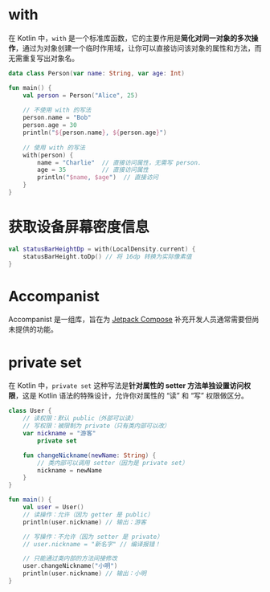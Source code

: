 # with

在 Kotlin 中，`with` 是一个标准库函数，它的主要作用是**简化对同一对象的多次操作**，通过为对象创建一个临时作用域，让你可以直接访问该对象的属性和方法，而无需重复写出对象名。

```kotlin
data class Person(var name: String, var age: Int)

fun main() {
    val person = Person("Alice", 25)
    
    // 不使用 with 的写法
    person.name = "Bob"
    person.age = 30
    println("${person.name}, ${person.age}")
    
    // 使用 with 的写法
    with(person) {
        name = "Charlie"  // 直接访问属性，无需写 person.
        age = 35          // 直接访问属性
        println("$name, $age")  // 直接访问
    }
}
```

# 获取设备屏幕密度信息

```kotlin
val statusBarHeightDp = with(LocalDensity.current) {
	statusBarHeight.toDp() // 将 16dp 转换为实际像素值
}
```

# Accompanist

Accompanist 是一组库，旨在为 [Jetpack Compose](https://developer.android.com/jetpack/compose) 补充开发人员通常需要但尚未提供的功能。

#  private set

在 Kotlin 中，`private set` 这种写法是**针对属性的 setter 方法单独设置访问权限**，这是 Kotlin 语法的特殊设计，允许你对属性的 “读” 和 “写” 权限做区分。

```kotlin
class User {
    // 读权限：默认 public（外部可以读）
    // 写权限：被限制为 private（只有类内部可以改）
    var nickname = "游客"
        private set

    fun changeNickname(newName: String) {
        // 类内部可以调用 setter（因为是 private set）
        nickname = newName
    }
}

fun main() {
    val user = User()
    // 读操作：允许（因为 getter 是 public）
    println(user.nickname) // 输出：游客

    // 写操作：不允许（因为 setter 是 private）
    // user.nickname = "新名字" // 编译报错！

    // 只能通过类内部的方法间接修改
    user.changeNickname("小明")
    println(user.nickname) // 输出：小明
}
```

